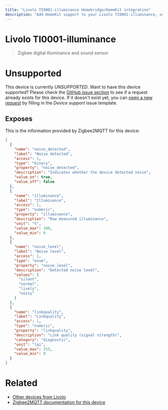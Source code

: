 ```yaml
---
title: "Livolo TI0001-illuminance Homebridge/HomeKit integration"
description: "Add HomeKit support to your Livolo TI0001-illuminance, using Homebridge, Zigbee2MQTT and homebridge-z2m."
---
```

<!---
This file has been GENERATED using src/docgen/docgen.ts
DO NOT EDIT THIS FILE MANUALLY!
-->
# Livolo TI0001-illuminance
> Zigbee digital illuminance and sound sensor


# Unsupported

This device is currently *UNSUPPORTED*.
Want to have this device supported? Please check the [GitHub issue section](https://github.com/itavero/homebridge-z2m/issues?q=TI0001-illuminance) to see if a request already exists for this device.
If it doesn't exist yet, you can [open a new request](https://github.com/itavero/homebridge-z2m/issues/new?assignees=&labels=enhancement&template=device_support.yml&title=%5BDevice%5D+Livolo%20TI0001-illuminance&model=Livolo%20TI0001-illuminance&exposes=%5B%0A%20%20%7B%0A%20%20%20%20%22name%22%3A%20%22noise_detected%22%2C%0A%20%20%20%20%22label%22%3A%20%22Noise%20detected%22%2C%0A%20%20%20%20%22access%22%3A%201%2C%0A%20%20%20%20%22type%22%3A%20%22binary%22%2C%0A%20%20%20%20%22property%22%3A%20%22noise_detected%22%2C%0A%20%20%20%20%22description%22%3A%20%22Indicates%20whether%20the%20device%20detected%20noise%22%2C%0A%20%20%20%20%22value_on%22%3A%20true%2C%0A%20%20%20%20%22value_off%22%3A%20false%0A%20%20%7D%2C%0A%20%20%7B%0A%20%20%20%20%22name%22%3A%20%22illuminance%22%2C%0A%20%20%20%20%22label%22%3A%20%22Illuminance%22%2C%0A%20%20%20%20%22access%22%3A%201%2C%0A%20%20%20%20%22type%22%3A%20%22numeric%22%2C%0A%20%20%20%20%22property%22%3A%20%22illuminance%22%2C%0A%20%20%20%20%22description%22%3A%20%22Raw%20measured%20illuminance%22%2C%0A%20%20%20%20%22unit%22%3A%20%22%25%22%2C%0A%20%20%20%20%22value_max%22%3A%20100%2C%0A%20%20%20%20%22value_min%22%3A%200%0A%20%20%7D%2C%0A%20%20%7B%0A%20%20%20%20%22name%22%3A%20%22noise_level%22%2C%0A%20%20%20%20%22label%22%3A%20%22Noise%20level%22%2C%0A%20%20%20%20%22access%22%3A%201%2C%0A%20%20%20%20%22type%22%3A%20%22enum%22%2C%0A%20%20%20%20%22property%22%3A%20%22noise_level%22%2C%0A%20%20%20%20%22description%22%3A%20%22Detected%20noise%20level%22%2C%0A%20%20%20%20%22values%22%3A%20%5B%0A%20%20%20%20%20%20%22silent%22%2C%0A%20%20%20%20%20%20%22normal%22%2C%0A%20%20%20%20%20%20%22lively%22%2C%0A%20%20%20%20%20%20%22noisy%22%0A%20%20%20%20%5D%0A%20%20%7D%2C%0A%20%20%7B%0A%20%20%20%20%22name%22%3A%20%22linkquality%22%2C%0A%20%20%20%20%22label%22%3A%20%22Linkquality%22%2C%0A%20%20%20%20%22access%22%3A%201%2C%0A%20%20%20%20%22type%22%3A%20%22numeric%22%2C%0A%20%20%20%20%22property%22%3A%20%22linkquality%22%2C%0A%20%20%20%20%22description%22%3A%20%22Link%20quality%20(signal%20strength)%22%2C%0A%20%20%20%20%22category%22%3A%20%22diagnostic%22%2C%0A%20%20%20%20%22unit%22%3A%20%22lqi%22%2C%0A%20%20%20%20%22value_max%22%3A%20255%2C%0A%20%20%20%20%22value_min%22%3A%200%0A%20%20%7D%0A%5D) by filling in the _Device support_ issue template.

## Exposes

This is the information provided by Zigbee2MQTT for this device:

```json
[
  {
    "name": "noise_detected",
    "label": "Noise detected",
    "access": 1,
    "type": "binary",
    "property": "noise_detected",
    "description": "Indicates whether the device detected noise",
    "value_on": true,
    "value_off": false
  },
  {
    "name": "illuminance",
    "label": "Illuminance",
    "access": 1,
    "type": "numeric",
    "property": "illuminance",
    "description": "Raw measured illuminance",
    "unit": "%",
    "value_max": 100,
    "value_min": 0
  },
  {
    "name": "noise_level",
    "label": "Noise level",
    "access": 1,
    "type": "enum",
    "property": "noise_level",
    "description": "Detected noise level",
    "values": [
      "silent",
      "normal",
      "lively",
      "noisy"
    ]
  },
  {
    "name": "linkquality",
    "label": "Linkquality",
    "access": 1,
    "type": "numeric",
    "property": "linkquality",
    "description": "Link quality (signal strength)",
    "category": "diagnostic",
    "unit": "lqi",
    "value_max": 255,
    "value_min": 0
  }
]
```

# Related
* [Other devices from Livolo](../index.md#livolo)
* [Zigbee2MQTT documentation for this device](https://www.zigbee2mqtt.io/devices/TI0001-illuminance.html)